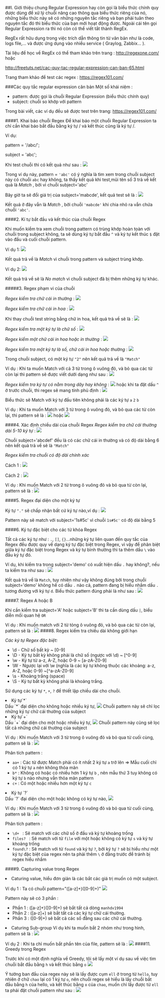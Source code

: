 ##I. Giới thiệu chung
Regular Expression hay còn gọi là biểu thức chính quy được dùng để xử lý chuỗi nâng cao thông qua biểu thức riêng của nó, những biểu thức này sẽ có những nguyên tắc riêng và bạn phải tuân theo nguyên tắc đó thì biểu thức của bạn mới hoạt động được. Ngoài cái tên gọi Regular Expression ra thì nó còn có thể viết tắt thành RegEx.

RegEx rất hữu dụng trong việc trích dẫn thông tin từ văn bản như là code, logs file,... và được ứng dụng
vào nhiều service ( Graylog, Zabbix... ).

Tài liệu để học về RegEx có thể tham khảo trên trang : http://regexone.com/ hoặc

http://freetuts.net/cac-quy-tac-regular-expression-can-ban-65.html

Trang tham khảo để test các regex : https://regex101.com/ 

###Các quy tắc regular expression căn bản
 Một số khái niệm : 
 -  pattern: được gọi là chuỗi Regular Expression (biểu thức chính quy)
 -  subject: chuỗi so khớp với pattern
 
 Trong bài viết, các ví dụ đều sẽ được test trên trang: https://regex101.com/ 

####1. Khai báo chuỗi Regex
 Để khai báo một chuỗi Regular Expression ta chỉ cần khai báo bắt đầu bằng ký tự / và kết thúc cũng là ký tự /.
 
 Ví dụ: 
 
pattern = '/abc/';
 
subject = 'abc';

Khi test chuỗi thì có kết quả như sau : <img src="http://i.imgur.com/UImXGkP.png">

Trong ví dụ này, pattern = `'abc'` có ý nghĩa là tìm xem trong chuỗi subject này có chuỗi `abc` hay không, ta thấy kết quả khi test,mũi tên số 3 trả về kết quả là *Match* , bởi vì chuỗi subject='abc'

Bây giờ ta sẽ đổi giá trị của subject='mabcde', kết quả test sẽ là : <img src="http://i.imgur.com/r28t9ZS.png">

Kết quả ở đây vẫn là *Match* , bởi chuỗi `'mabcde'` khi chia nhỏ ra vẫn chứa chuỗi `'abc'`.

####2. Kí tự bắt đầu và kết thúc của chuỗi Regex

Khi muốn kiểm tra xem chuỗi trong pattern có trùng khớp hoàn toàn với chuỗi trong subject không, ta sẽ dùng ký tự bắt đầu `^` và ký tự kết thúc `$` đặt vào đầu và cuối chuỗi pattern.

Ví dụ 1: <img src="http://i.imgur.com/TwadzCF.png">

Kết quả trả về là *Match* vì chuỗi trong pattern và subject trùng khớp. 

Ví dụ 2: <img src="http://i.imgur.com/ZL9AAYO.png">

Kết quả trả về sẽ là *No match* vì chuỗi subject đã bị thêm những ký tự khác.

#####3. Regex phạm vi của chuỗi

  *Regex kiểm tra chữ cái in thường* : <img src="http://i.imgur.com/mk29XdZ.png">
  
  *Regex kiểm tra chữ cái in hoa* : <img src="http://i.imgur.com/exTIDyY.png">
  
   Khi thay chuỗi test string bằng chữ in hoa, kết quả trả về sẽ là : <img src="http://i.imgur.com/exTIDyY.png">
  
  *Regex kiểm tra một ký tự là chữ số* : <img src="http://i.imgur.com/80g4xwk.png">
  
  *Regex kiểm một chữ cái in hoa hoặc in thường* : <img src="http://i.imgur.com/ERwSx6S.png">
  
  *Regex kiểm tra một ký tự là số, chữ cái in hoa hoặc thường* : <img src="http://i.imgur.com/nKhBbUn.png">
  
  Trong chuỗi subject, có một ký tự `"2"` nên kết quả trả về là `"Match"`
  
  Ví dụ : Khi ta muốn Match với cả 3 từ trong ô vuông đỏ, và bỏ qua các từ còn lại thì pattern sẽ được viết dưới dạng như sau : <img src="http://i.imgur.com/yne1i6K.png">
  
   *Regex kiểm tra ký tự có nằm trong dãy hay không* : <img src="http://i.imgur.com/DhkxgNN.png">
   hoặc khi ta đặt dấu `^` ở trước chuỗi, thì regex sẽ mang tính phủ định : <img src="http://i.imgur.com/MniYaOZ.png">
   
   Biểu thức sẽ Match với ký tự đầu tiên không phải là các ký tự `a` `2` `b`
   
  Ví dụ : Khi ta muốn Match với 3 từ trong ô vuông đỏ, và bỏ qua các từ còn lại, thì pattern sẽ là : <img src="http://i.imgur.com/0XHuq2y.png"> hoặc <img src="http://i.imgur.com/rtI25iB.png">
  
####4. Xác định chiều dài của chuỗi Regex
 *Regex kiểm tra chữ cái thường dài 5-10 ký tự* : <img src="http://i.imgur.com/fSr3fBF.png">
 
 Chuỗi subject='abcdef' đều là có các chữ cái in thường và có độ dài bằng 6 nên kết quả trả về sẽ là `"Match"`
 
 *Regex kiểm tra chuỗi có độ dài chính xác*
 
 Cách 1 : <img src="http://i.imgur.com/cWVfGSN.png">
 
 Cách 2 : <img src="http://i.imgur.com/dNTPmEy.png">
 
 Ví dụ : Khi muốn Match với 2 từ trong ô vuông đỏ và bỏ qua từ còn lại, pattern sẽ là : <img src="http://i.imgur.com/IV97Kss.png">

####5. Regex đại diện cho một ký tự

Ký tự `"."` sẽ chấp nhận bất cứ ký tự nào,ví dụ : <img src="http://i.imgur.com/gGczvju.png">

Pattern này sẽ match với subject='1s#5c' vì chuỗi `1s#5c'` có độ dài bằng 5

####6. Ký tự đặc biệt cho các từ khóa Regex

Tất cả các ký tự như : `.`, `[]`, `{}`...những ký tự liên quan đến quy tắc của Regex đều được quy về dạng ký tự đặc biệt trong Regex, vì vậy để phân biệt giữa ký tự đặc biệt trong Regex và ký tự bình thường thì ta thêm dấu `\` vào đầu ký tự đó.

Ví dụ, khi kiểm tra trong subject='demo' có xuất hiện dấu `.` hay không?, nếu ta kiểm tra như sau : <img src="http://i.imgur.com/MeVYA6f.png">

Kết quả trả về là `Match`, tuy nhiên như vậy không đúng bởi trong chuỗi subject='demo' không hề có dấu `.` nào cả, pattern đang bị hiểu nhầm dấu `.` tương đương với ký tự `d`. Biểu thức pattern đúng phải là như sau : <img src="http://i.imgur.com/vCtVAHB.png">

####7. Regex A hoặc B

Khi cần kiểm tra subject='A' hoặc subject='B' thì ta cần dùng dấu `|`, biểu diễn mối quan hệ `OR`

Ví dụ : Khi muốn match với 2 từ tỏng ô vuông đỏ, và bỏ qua các từ còn lại, pattern sẽ là : <img src="http://i.imgur.com/BrGwkeR.png">
####8.  Regex kiểm tra chiều dài không giới hạn

*Các ký tự Regex đặc biệt:*

 - \d - Chữ số bất kỳ ~ [0-9]
 - \D - Ký tự bất kỳ không phải là chữ số (ngược với \d) ~ [^0-9]
 - \w - Ký tự từ a-z, A-Z, hoặc 0-9 ~ [a-zA-Z0-9]
 - \W - Ngược lại với \w (nghĩa là các ký tự không thuộc các khoảng: a-z, A-Z, hoặc 0-9) ~[^a-zA-Z0-9]
 - \s - Khoảng trắng (space)
 - \S - Ký tự bất kỳ không phải là khoảng trắng.

Sử dụng các ký tự `*`, `+`, `?` để thiết lập chiều dài cho chuỗi.

<li>Ký tự`*`</li>
Dấu `*` đại diện cho không hoặc nhiều ký tự, <img src="http://i.imgur.com/zOc8llE.png">
Chuỗi pattern này sẽ chỉ lọc những ký tự chữ cái thường của subject
<li>Ký tự`+`</li>
Dấu `+` đại diện cho một hoặc nhiều ký tự, <img src="http://i.imgur.com/kT46NnL.png">
Chuỗi pattern này cũng sẽ lọc tất cả những chữ cái thường của subject

Ví dụ : Khi muốn Match với 3 từ trong ô vuông đỏ và bỏ qua từ cuối cùng, pattern sẽ là : <img src="http://i.imgur.com/IhDbpPy.png">

Phân tích pattern : 
 - `aa+` : Các từ được Match phải có ít nhất 2 ký tự `a` trở lên => Mẫu cuối chỉ có 1 ký tự `a` nên không thỏa mãn
 - `b*`  : Không có hoặc có nhiều hơn 1 ký tự `b` , nên mẫu thứ 3 tuy không có ký tự `b` nào nhưng vẫn thỏa mãn pattern
 - `c+`  : Có một hoặc nhiều hơn một ký tự `c`
<li>Ký tự `?` </li>
Dấu `?` đại diện cho một hoặc không có ký tự nào, <img src="http://i.imgur.com/Ri9zWZk.png">

Ví dụ : Khi muốn Match với 3 từ trong ô vuông đỏ và bỏ qua từ cuối cùng, pattern sẽ là : <img src="http://i.imgur.com/BjODc7m.png">

Phân tích pattern : 
 - `\d+ `    : Sẽ match với các chữ số ở đầu và ký tự khoảng trống ` `
 - `files? ` : Sẽ match với từ `file` với một hoặc không có ký tự `s` và ký tự khoảng trống ` `
 - `found\?`  : Sẽ match với từ `found` và ký tự `?`, bởi ký tự `?` sẽ bị hiểu như một ký tự đặc biệt của regex nên ta phải thêm `\` ở đằng trước để tránh bị regex hiểu nhầm

####9. Capturing value trong Regex

<li>Caturing value, hiểu đơn giản là các bắt các giá trị muốn có một subject.</li>

Ví dụ 1 : Ta có chuỗi pattern="([a-z]+)([0-9]+)" 
<img src="http://i.imgur.com/8JB7spj.png"> 

Pattern này sẽ có 3 phần : 
 - Phần 1 : ([a-z]+)([0-9]+) sẽ bắt tất cả dòng `manhdv1994`
 - Phần 2 : ([a-z]+) sẽ bắt tất cả các ký tự chữ cái thường.
 - Phần 3 : ([0-9]+) sẽ bắt cả các số đằng sau các chữ cái thường.
 <li> Caturing Sub-group 
Ví dụ khi ta muốn bắt 2 nhóm như trong hình, pattern sẽ là : <img src="http://i.imgur.com/ZWlxqcY.png">
 
Ví dụ 2 : Khi ta chỉ muốn bắt phần tên của file, pattern sẽ là : <img src="http://i.imgur.com/thIxT7B.png">
####11. Greedy trong Regex

Trước khi có một định nghĩa về Greedy, tôi sẽ lấy một ví dụ sau về việc tìm chuỗi bắt đầu bằng `h` và kết thúc bằng `o`
<img src="http://i.imgur.com/akD4IWH.png">

Ý tưởng ban đầu của regex này sẽ là lấy được cụm `ell` ở trong từ `hello`, tuy nhiên ở chữ `chao` lại có 1 ký tự `o`, nên chuỗi regex sẽ hiểu là lấy chuỗi bắt đầu bằng `h` của hello, và kết thúc bằng `o` của `chao`, muốn chỉ lấy được từ `ell` ta phải đặt chuỗi pattern như sau : <img src="http://i.imgur.com/gmYBPdD.png">
